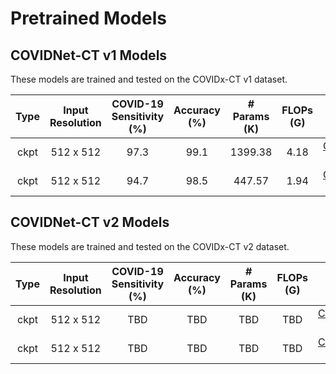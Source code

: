 # Pretrained Models

## COVIDNet-CT v1 Models
These models are trained and tested on the COVIDx-CT v1 dataset.

| Type | Input Resolution | COVID-19 Sensitivity (%) | Accuracy (%) | # Params (K) | FLOPs (G) |        Model        |
|:----:|:----------------:|:------------------------:|:------------:|:------------:|:---------:|:-------------------:|
| ckpt |     512 x 512    |           97.3           |     99.1     |    1399.38   |    4.18   |[COVIDNet-CT-A](https://bit.ly/2BAPyvM)|
| ckpt |     512 x 512    |           94.7           |     98.5     |     447.57   |    1.94   |[COVIDNet-CT-B](https://bit.ly/3irnITl)|

## COVIDNet-CT v2 Models
These models are trained and tested on the COVIDx-CT v2 dataset.

| Type | Input Resolution | COVID-19 Sensitivity (%) | Accuracy (%) | # Params (K) | FLOPs (G) |        Model        |
|:----:|:----------------:|:------------------------:|:------------:|:------------:|:---------:|:-------------------:|
| ckpt |     512 x 512    |            TBD           |      TBD     |      TBD     |    TBD    |[COVIDNet-CT-A]()|
| ckpt |     512 x 512    |            TBD           |      TBD     |      TBD     |    TBD    |[COVIDNet-CT-B]()|
